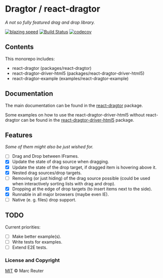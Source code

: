 # Dragtor / react-dragtor

_A not so fully featured drag and drop library._

[![blazing speed](https://img.shields.io/badge/speed-blazing%20%F0%9F%94%A5-brightgreen.svg "blazing speed")](https://twitter.com/acdlite/status/974390255393505280)
[![Build Status](https://travis-ci.com/react-dragtor/react-dragtor.svg?branch=master)](https://travis-ci.com/react-dragtor/react-dragtor)
[![codecov](https://codecov.io/gh/react-dragtor/react-dragtor/branch/master/graph/badge.svg)](https://codecov.io/gh/react-dragtor/react-dragtor)

## Contents

This monorepo includes:

* react-dragtor (packages/react-dragtor)
* react-dragtor-driver-html5 (packages/react-dragtor-driver-html5)
* react-dragtor-example (examples/react-dragtor-example)

## Documentation

The main documentation can be found in the [react-dragtor](./packages/react-dragtor) package.

Some examples on how to use the react-dragtor-driver-html5 without react-dragtor can be found in
the [react-dragtor-driver-html5](./packages/react-dragtor-driver-html5) package.

## Features

_Some of them might also be just wished for._

* [ ] Drag and Drop between IFrames.
* [x] Update the state of drag source when dragging.
* [x] Update the state of the drop target, if dragged item is hovering above it.
* [x] Nested drag sources/drop targets.
* [ ] Removing (or just hiding) of the drag source possible (could be used when
  interactively sorting lists with drag and drop).
* [x] Dropping at the edge of drop targets (to insert items next to the side).
* [x] Runnable in all major browsers (maybe even IE).
* [ ] Native (e. g. files) drop support.

## TODO

Current priorities:

* [ ] Make better example(s).
* [ ] Write tests for examples.
* [ ] Extend E2E tests.

### License and Copyright

[MIT](./LICENSE) &copy; Marc Reuter
